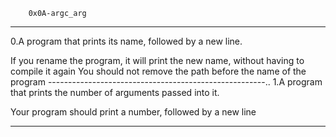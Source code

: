        0x0A-argc_arg
--------------------------------------------
0.A program that prints its name, followed by a new line.

If you rename the program, it will print the new name, without having to compile it again
You should not remove the path before the name of the program
------------------------------------------------------..
1.A program that prints the number of arguments passed into it.

Your program should print a number, followed by a new line

________________________________________________________

